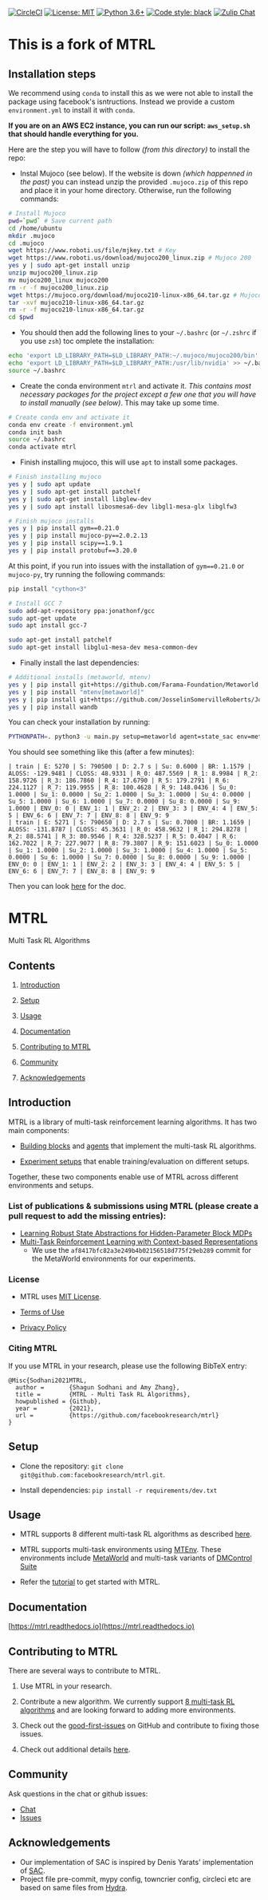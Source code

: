 [![CircleCI](https://circleci.com/gh/facebookresearch/mtrl.svg?style=svg&circle-token=8cc8eb1b9666a65e27a21c39b5d5398744365894)](https://circleci.com/gh/facebookresearch/mtrl)
[![License: MIT](https://img.shields.io/badge/License-MIT-green.svg)](https://github.com/facebookresearch/mtrl/blob/main/LICENSE)
[![Python 3.6+](https://img.shields.io/badge/python-3.6+-blue.svg)](https://www.python.org/downloads/release/python-360/)
[![Code style: black](https://img.shields.io/badge/code%20style-black-000000.svg)](https://github.com/psf/black)
[![Zulip Chat](https://img.shields.io/badge/zulip-join_chat-brightgreen.svg)](https://mtenv.zulipchat.com)

# This is a fork of MTRL

## Installation steps
We recommend using `conda` to install this as we were not able to install the package using facebook's isntructions. Instead we provide a custom `environment.yml` to install it with `conda`.

**If you are on an AWS EC2 instance, you can run our script: `aws_setup.sh` that should handle everything for you.**

Here are the step you will have to follow *(from this directory)* to install the repo:

* Instal Mujoco (see below). If the website is down *(which happenned in the past)* you can instead unzip the provided `.mujoco.zip` of this repo and place it in your home directory. Otherwise, run the following commands:
```bash
# Install Mujoco
pwd=`pwd` # Save current path
cd /home/ubuntu
mkdir .mujoco
cd .mujoco
wget https://www.roboti.us/file/mjkey.txt # Key
wget https://www.roboti.us/download/mujoco200_linux.zip # Mujoco 200
yes y | sudo apt-get install unzip
unzip mujoco200_linux.zip
mv mujoco200_linux mujoco200
rm -r -f mujoco200_linux.zip
wget https://mujoco.org/download/mujoco210-linux-x86_64.tar.gz # Mujoco 210 (Not needed)
tar -xvf mujoco210-linux-x86_64.tar.gz
rm -r -f mujoco210-linux-x86_64.tar.gz
cd $pwd
```

* You should then add the following lines to your `~/.bashrc` (or `~/.zshrc` if you use `zsh`) toc omplete the installation:
```bash
echo 'export LD_LIBRARY_PATH=$LD_LIBRARY_PATH:~/.mujoco/mujoco200/bin' >> ~/.bashrc
echo 'export LD_LIBRARY_PATH=$LD_LIBRARY_PATH:/usr/lib/nvidia' >> ~/.bashrc
source ~/.bashrc
```

* Create the conda environment `mtrl` and activate it. *This contains most necessary packages for the project except a few one that you will have to install manually (see below)*. This may take up some time.
```bash
# Create conda env and activate it
conda env create -f environment.yml
conda init bash
source ~/.bashrc
conda activate mtrl
```

* Finish installing mujoco, this will use `apt` to install some packages.
```bash
# Finish installing mujoco
yes y | sudo apt update
yes y | sudo apt-get install patchelf
yes y | sudo apt-get install libglew-dev
yes y | sudo apt install libosmesa6-dev libgl1-mesa-glx libglfw3

# Finish mujoco installs
yes y | pip install gym==0.21.0
yes y | pip install mujoco-py==2.0.2.13
yes y | pip install scipy==1.9.1
yes y | pip install protobuf==3.20.0
```
At this point, if you run into issues with the installation of `gym==0.21.0` or `mujoco-py`, try running the following commands:
```bash
pip install "cython<3"

# Install GCC 7
sudo add-apt-repository ppa:jonathonf/gcc
sudo apt-get update
sudo apt install gcc-7

sudo apt-get install patchelf
sudo apt-get install libglu1-mesa-dev mesa-common-dev
```

* Finally install the last dependencies:
```bash
# Additional installs (metaworld, mtenv)
yes y | pip install git+https://github.com/Farama-Foundation/Metaworld.git@af8417bfc82a3e249b4b02156518d775f29eb28
yes y | pip install "mtenv[metaworld]"
yes y | pip install git+https://github.com/JosselinSomervilleRoberts/JossPythonToolbox.git
yes y | pip install wandb
```

You can check your installation by running:
```bash
PYTHONPATH=. python3 -u main.py setup=metaworld agent=state_sac env=metaworld-mt10 agent.multitask.num_envs=10 agent.multitask.should_use_disentangled_alpha=True
```
You should see something like this (after a few minutes):
```
| train | E: 5270 | S: 790500 | D: 2.7 s | Su: 0.6000 | BR: 1.1579 | ALOSS: -129.9481 | CLOSS: 48.9331 | R_0: 487.5569 | R_1: 8.9984 | R_2: 158.9726 | R_3: 186.7860 | R_4: 17.6790 | R_5: 179.2791 | R_6: 224.1127 | R_7: 119.9955 | R_8: 100.4628 | R_9: 148.0436 | Su_0: 1.0000 | Su_1: 0.0000 | Su_2: 1.0000 | Su_3: 1.0000 | Su_4: 0.0000 | Su_5: 1.0000 | Su_6: 1.0000 | Su_7: 0.0000 | Su_8: 0.0000 | Su_9: 1.0000 | ENV_0: 0 | ENV_1: 1 | ENV_2: 2 | ENV_3: 3 | ENV_4: 4 | ENV_5: 5 | ENV_6: 6 | ENV_7: 7 | ENV_8: 8 | ENV_9: 9
| train | E: 5271 | S: 790650 | D: 2.7 s | Su: 0.7000 | BR: 1.1659 | ALOSS: -131.8787 | CLOSS: 45.3631 | R_0: 458.9632 | R_1: 294.8278 | R_2: 88.5741 | R_3: 80.9546 | R_4: 328.5237 | R_5: 0.4047 | R_6: 162.7022 | R_7: 227.9077 | R_8: 79.3807 | R_9: 151.6023 | Su_0: 1.0000 | Su_1: 1.0000 | Su_2: 1.0000 | Su_3: 1.0000 | Su_4: 1.0000 | Su_5: 0.0000 | Su_6: 1.0000 | Su_7: 0.0000 | Su_8: 0.0000 | Su_9: 1.0000 | ENV_0: 0 | ENV_1: 1 | ENV_2: 2 | ENV_3: 3 | ENV_4: 4 | ENV_5: 5 | ENV_6: 6 | ENV_7: 7 | ENV_8: 8 | ENV_9: 9
```

Then you can look [here](https://mtrl.readthedocs.io/en/latest/pages/tutorials/baseline.html) for the doc.

# MTRL
Multi Task RL Algorithms

## Contents

1. [Introduction](#Introduction)

2. [Setup](#Setup)

3. [Usage](#Usage)

4. [Documentation](#Documentation)

5. [Contributing to MTRL](#Contributing-to-MTRL)

6. [Community](#Community)

7. [Acknowledgements](#Acknowledgements)

## Introduction

MTRL is a library of multi-task reinforcement learning algorithms. It has two main components:

* [Building blocks](https://github.com/facebookresearch/mtrl/tree/main/mtrl/agent/components) and [agents](https://github.com/facebookresearch/mtrl/tree/main/mtrl/agent) that implement the multi-task RL algorithms.

* [Experiment setups](https://github.com/facebookresearch/mtrl/tree/main/mtrl/experiment) that enable training/evaluation on different setups. 

Together, these two components enable use of MTRL across different environments and setups.

### List of publications & submissions using MTRL (please create a pull request to add the missing entries):

* [Learning Robust State Abstractions for Hidden-Parameter Block MDPs](https://arxiv.org/abs/2007.07206)
* [Multi-Task Reinforcement Learning with Context-based Representations](https://arxiv.org/abs/2102.06177)
    *  We use the `af8417bfc82a3e249b4b02156518d775f29eb289` commit for the MetaWorld environments for our experiments.

### License

* MTRL uses [MIT License](https://github.com/facebookresearch/mtrl/blob/main/LICENSE).

* [Terms of Use](https://opensource.facebook.com/legal/terms)

* [Privacy Policy](https://opensource.facebook.com/legal/privacy)

### Citing MTRL

If you use MTRL in your research, please use the following BibTeX entry:
```
@Misc{Sodhani2021MTRL,
  author =       {Shagun Sodhani and Amy Zhang},
  title =        {MTRL - Multi Task RL Algorithms},
  howpublished = {Github},
  year =         {2021},
  url =          {https://github.com/facebookresearch/mtrl}
}
```

## Setup

* Clone the repository: `git clone git@github.com:facebookresearch/mtrl.git`.

* Install dependencies: `pip install -r requirements/dev.txt`

## Usage

* MTRL supports 8 different multi-task RL algorithms as described [here](https://mtrl.readthedocs.io/en/latest/pages/tutorials/overview.html).

* MTRL supports multi-task environments using [MTEnv](https://github.com/facebookresearch/mtenv). These environments include [MetaWorld](https://meta-world.github.io/) and multi-task variants of [DMControl Suite](https://github.com/deepmind/dm_control)

* Refer the [tutorial](https://mtrl.readthedocs.io/en/latest/pages/tutorials/overview.html) to get started with MTRL.

## Documentation

[https://mtrl.readthedocs.io](https://mtrl.readthedocs.io)

## Contributing to MTRL

There are several ways to contribute to MTRL.

1. Use MTRL in your research.

2. Contribute a new algorithm. We currently support [8 multi-task RL algorithms](https://mtrl.readthedocs.io/en/latest/pages/algorithms/supported.html) and are looking forward to adding more environments.

3. Check out the [good-first-issues](https://github.com/facebookresearch/mtrl/pulls?q=is%3Apr+is%3Aopen+label%3A%22good+first+issue%22) on GitHub and contribute to fixing those issues.

4. Check out additional details [here](https://github.com/facebookresearch/mtrl/blob/main/.github/CONTRIBUTING.md).

## Community

Ask questions in the chat or github issues:
* [Chat](https://mtenv.zulipchat.com)
* [Issues](https://github.com/facebookresearch/mtrl/issues)

## Acknowledgements

* Our implementation of SAC is inspired by Denis Yarats' implementation of [SAC](https://github.com/denisyarats/pytorch_sac).
* Project file pre-commit, mypy config, towncrier config, circleci etc are based on same files from [Hydra](https://github.com/facebookresearch/hydra).
